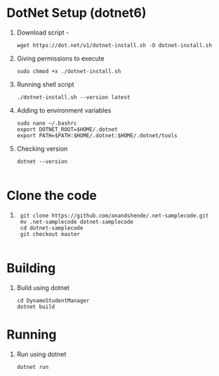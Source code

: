 # DotNet Setup (dotnet6)

1. Download script - 
    ```
    wget https://dot.net/v1/dotnet-install.sh -O dotnet-install.sh
1. Giving permissions to execute
    ```
    sudo chmod +x ./dotnet-install.sh
1. Running shell script
    ```
    ./dotnet-install.sh --version latest
1. Adding to environment variables
    ``` 
    sudo nano ~/.bashrc
    export DOTNET_ROOT=$HOME/.dotnet
    export PATH=$PATH:$HOME/.dotnet:$HOME/.dotnet/tools
1. Checking version
    ```
    dotnet --version


# Clone the code
1. ```
    git clone https://github.com/anandshende/.net-samplecode.git
    mv .net-samplecode dotnet-samplecode
    cd dotnet-samplecode
    git checkout master


# Building
1. Build using dotnet
    ```
    cd DynamoStudentManager
    dotnet build

# Running
1. Run using dotnet
    ```
    dotnet run
